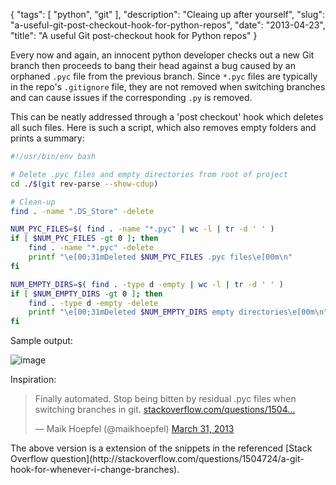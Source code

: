 {
    "tags": [
        "python",
        "git"
    ],
    "description": "Cleaing up after yourself",
    "slug": "a-useful-git-post-checkout-hook-for-python-repos",
    "date": "2013-04-23",
    "title": "A useful Git post-checkout hook for Python repos"
}

Every now and again, an innocent python developer checks out a new Git
branch then proceeds to bang their head against a bug caused by an
orphaned `.pyc` file from the previous branch. Since `*.pyc` files are
typically in the repo's `.gitignore` file, they are not removed when
switching branches and can cause issues if the corresponding `.py` is
removed.

This can be neatly addressed through a 'post checkout' hook which
deletes all such files. Here is such a script, which also removes empty
folders and prints a summary:

``` bash
#!/usr/bin/env bash

# Delete .pyc files and empty directories from root of project
cd ./$(git rev-parse --show-cdup)

# Clean-up
find . -name ".DS_Store" -delete

NUM_PYC_FILES=$( find . -name "*.pyc" | wc -l | tr -d ' ' )
if [ $NUM_PYC_FILES -gt 0 ]; then
    find . -name "*.pyc" -delete
    printf "\e[00;31mDeleted $NUM_PYC_FILES .pyc files\e[00m\n"
fi

NUM_EMPTY_DIRS=$( find . -type d -empty | wc -l | tr -d ' ' )
if [ $NUM_EMPTY_DIRS -gt 0 ]; then
    find . -type d -empty -delete
    printf "\e[00;31mDeleted $NUM_EMPTY_DIRS empty directories\e[00m\n"
fi
```

Sample output:

![image](/images/screenshots/post-checkout.png)

Inspiration:

<blockquote class="twitter-tweet"><p>Finally automated. Stop being bitten by
residual .pyc files when switching branches in git. <a
href="http://t.co/JWZOst25Jy"
title="http://stackoverflow.com/questions/1504724/a-git-hook-for-whenever-i-change-branches">stackoverflow.com/questions/1504…</a></p>&mdash;
Maik Hoepfel (@maikhoepfel) <a
href="https://twitter.com/maikhoepfel/status/318437021221806080">March 31,
2013</a></blockquote>
<script async src="//platform.twitter.com/widgets.js"
charset="utf-8"></script>
The above version is a extension of the snippets in the referenced
[Stack Overflow
question](http://stackoverflow.com/questions/1504724/a-git-hook-for-whenever-i-change-branches).
